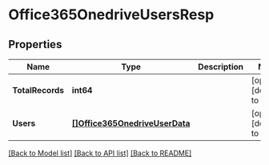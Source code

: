 # Office365OnedriveUsersResp

## Properties
Name | Type | Description | Notes
------------ | ------------- | ------------- | -------------
**TotalRecords** | **int64** |  | [optional] [default to null]
**Users** | [**[]Office365OnedriveUserData**](Office365OnedriveUserData.md) |  | [optional] [default to null]

[[Back to Model list]](../README.md#documentation-for-models) [[Back to API list]](../README.md#documentation-for-api-endpoints) [[Back to README]](../README.md)

